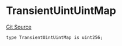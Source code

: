 # TransientUintUintMap
[Git Source](https://github.com/lidofinance/community-staking-module/blob/8ce9441dce1001c93d75d065f051013ad5908976/src/lib/TransientUintUintMapLib.sol)


```solidity
type TransientUintUintMap is uint256;
```

